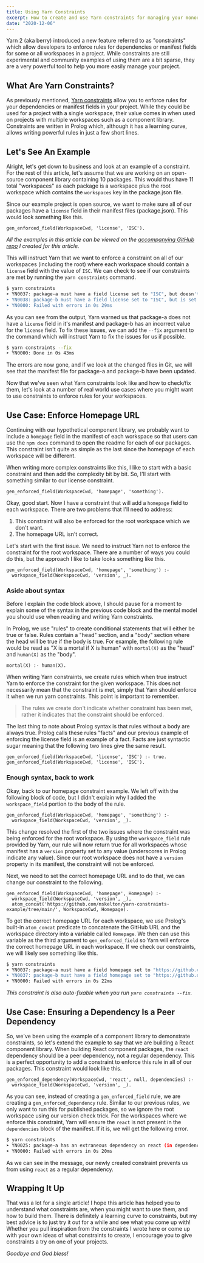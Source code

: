 ```yaml
---
title: Using Yarn Constraints
excerpt: How to create and use Yarn constraints for managing your monorepos
date: "2020-12-06"
---
```


Yarn 2 (aka berry) introduced a new feature referred to as "constraints" which
allow developers to enforce rules for dependencies or manifest fields for some
or all workspaces in a project. While constraints are still experimental and
community examples of using them are a bit sparse, they are a very powerful tool
to help you more easily manage your project.

## What Are Yarn Constraints?

As previously mentioned,
[Yarn constraints](https://yarnpkg.com/features/constraints) allow you to
enforce rules for your dependencies or manifest fields in your project. While
they could be used for a project with a single workspace, their value comes in
when used on projects with multiple workspaces such as a component library.
Constraints are written in Prolog which, although it has a learning curve,
allows writing powerful rules in just a few short lines.

## Let's See An Example

Alright, let's get down to business and look at an example of a constraint. For
the rest of this article, let's assume that we are working on an open-source
component library containing 10 packages. This would thus have 11 total
"workspaces" as each package is a workspace plus the root workspace which
contains the `workspaces` key in the package.json file.

Since our example project is open source, we want to make sure all of our
packages have a `license` field in their manifest files (package.json). This
would look something like this.

```
gen_enforced_field(WorkspaceCwd, 'license', 'ISC').
```

_All the examples in this article can be viewed on the
[accompanying GitHub repo](https://github.com/mskelton/yarn-constraints-example)
I created for this article._

This will instruct Yarn that we want to enforce a constraint on all of our
workspaces (including the root) where each workspace should contain a `license`
field with the value of `ISC`. We can check to see if our constraints are met by
running the `yarn constraints` command.

```sh
$ yarn constraints
➤ YN0037: package-a must have a field license set to "ISC", but doesn't
➤ YN0038: package-b must have a field license set to "ISC", but is set to "MIT" instead
➤ YN0000: Failed with errors in 0s 29ms
```

As you can see from the output, Yarn warned us that package-a does not have a
`license` field in it's manifest and package-b has an incorrect value for the
`license` field. To fix these issues, we can add the `--fix` argument to the
command which will instruct Yarn to fix the issues for us if possible.

```sh
$ yarn constraints --fix
➤ YN0000: Done in 0s 43ms
```

The errors are now gone, and if we look at the changed files in Git, we will see
that the manifest file for package-a and package-b have been updated.

Now that we've seen what Yarn constraints look like and how to check/fix them,
let's look at a number of real world use cases where you might want to use
constraints to enforce rules for your workspaces.

## Use Case: Enforce Homepage URL

Continuing with our hypothetical component library, we probably want to include
a `homepage` field in the manifest of each workspace so that users can use the
`npm docs` command to open the readme for each of our packages. This constraint
isn't quite as simple as the last since the homepage of each workspace will be
different.

When writing more complex constraints like this, I like to start with a basic
constraint and then add the complexity bit by bit. So, I'll start with something
similar to our license constraint.

```
gen_enforced_field(WorkspaceCwd, 'homepage', 'something').
```

Okay, good start. Now I have a constraint that will add a `homepage` field to
each workspace. There are two problems that I'll need to address:

1. This constraint will also be enforced for the root workspace which we don't
   want.
1. The homepage URL isn't correct.

Let's start with the first issue. We need to instruct Yarn not to enforce the
constraint for the root workspace. There are a number of ways you could do this,
but the approach I like to take looks something like this.

```
gen_enforced_field(WorkspaceCwd, 'homepage', 'something') :-
  workspace_field(WorkspaceCwd, 'version', _).
```

### Aside about syntax

Before I explain the code block above, I should pause for a moment to explain
some of the syntax in the previous code block and the mental model you should
use when reading and writing Yarn constraints.

In Prolog, we use "rules" to create conditional statements that will either be
true or false. Rules contain a "head" section, and a "body" section where the
head will be true if the body is true. For example, the following rule would be
read as "X is a mortal if X is human" with `mortal(X)` as the "head" and
`human(X)` as the "body".

```
mortal(X) :- human(X).
```

When writing Yarn constraints, we create rules which when true instruct Yarn to
enforce the constraint for the given workspace. This does not necessarily mean
that the constraint is met, simply that Yarn should enforce it when we run yarn
constraints. This point is important to remember.

> The rules we create don't indicate whether constraint has been met, rather it
> indicates that the constraint should be enforced.

The last thing to note about Prolog syntax is that rules without a body are
always true. Prolog calls these rules "facts" and our previous example of
enforcing the license field is an example of a fact. Facts are just syntactic
sugar meaning that the following two lines give the same result.

```
gen_enforced_field(WorkspaceCwd, 'license', 'ISC') :- true.
gen_enforced_field(WorkspaceCwd, 'license', 'ISC').
```

### Enough syntax, back to work

Okay, back to our homepage constraint example. We left off with the following
block of code, but I didn't explain why I added the `workspace_field` portion to
the body of the rule.

```
gen_enforced_field(WorkspaceCwd, 'homepage', 'something') :-
  workspace_field(WorkspaceCwd, 'version', _).
```

This change resolved the first of the two issues where the constraint was being
enforced for the root workspace. By using the `workspace_field` rule provided by
Yarn, our rule will now return true for all workspaces whose manifest has a
`version` property set to any value (underscores in Prolog indicate any value).
Since our root workspace does not have a `version` property in its manifest, the
constraint will not be enforced.

Next, we need to set the correct homepage URL and to do that, we can change our
constraint to the following.

```
gen_enforced_field(WorkspaceCwd, 'homepage', Homepage) :-
  workspace_field(WorkspaceCwd, 'version', _),
  atom_concat('https://github.com/mskelton/yarn-constraints-example/tree/main/', WorkspaceCwd, Homepage).
```

To get the correct homepage URL for each workspace, we use Prolog's built-in
`atom_concat` predicate to concatenate the GitHub URL and the workspace
directory into a variable called `Homepage`. We then can use this variable as
the third argument to `gen_enforced_field` so Yarn will enforce the correct
homepage URL in each workspace. If we check our constraints, we will likely see
something like this.

```sh
$ yarn constraints
➤ YN0037: package-a must have a field homepage set to "https://github.com/mskelton/yarn-constraints-example/tree/main/packages/package-a", but doesn't
➤ YN0037: package-b must have a field homepage set to "https://github.com/mskelton/yarn-constraints-example/tree/main/packages/package-b", but doesn't
➤ YN0000: Failed with errors in 0s 22ms
```

_This constraint is also auto-fixable when you run `yarn constraints --fix`._

## Use Case: Ensuring a Dependency Is a Peer Dependency

So, we've been using the example of a component library to demonstrate
constraints, so let's extend the example to say that we are building a React
component library. When building React component packages, the `react`
dependency should be a peer dependency, not a regular dependency. This is a
perfect opportunity to add a constraint to enforce this rule in all of our
packages. This constraint would look like this.

```
gen_enforced_dependency(WorkspaceCwd, 'react', null, dependencies) :-
  workspace_field(WorkspaceCwd, 'version', _).
```

As you can see, instead of creating a `gen_enforced_field` rule, we are creating
a `gen_enforced_dependency` rule. Similar to our previous rules, we only want to
run this for published packages, so we ignore the root workspace using our
version check trick. For the workspaces where we enforce this constraint, Yarn
will ensure the `react` is not present in the `dependencies` block of the
manifest. If it is, we will get the following error.

```sh
$ yarn constraints
➤ YN0025: package-a has an extraneous dependency on react (in dependencies)
➤ YN0000: Failed with errors in 0s 20ms
```

As we can see in the message, our newly created constraint prevents us from
using `react` as a regular dependency.

## Wrapping It Up

That was a lot for a single article! I hope this article has helped you to
understand what constraints are, when you might want to use them, and how to
build them. There is definitely a learning curve to constraints, but my best
advice is to just try it out for a while and see what you come up with! Whether
you pull inspiration from the constraints I wrote here or come up with your own
ideas of what constraints to create, I encourage you to give constraints a try
on one of your projects.

_Goodbye and God bless!_
